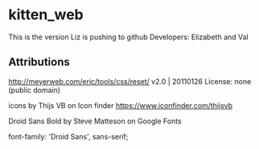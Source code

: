 # kitten_web
This is the version Liz is pushing to github
Developers: Elizabeth and Val

## Attributions
http://meyerweb.com/eric/tools/css/reset/
   v2.0 | 20110126
   License: none (public domain)

icons by Thijs VB on Icon finder https://www.iconfinder.com/thijsvb

Droid Sans Bold by Steve Matteson on Google Fonts
<link href="https://fonts.googleapis.com/css?family=Droid+Sans:700" rel="stylesheet">

font-family: 'Droid Sans', sans-serif;
